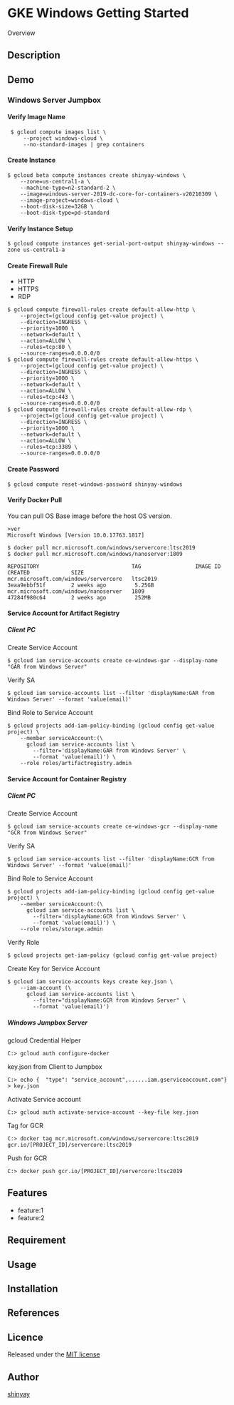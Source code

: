 # GKE Windows Getting Started

Overview

## Description

## Demo
### Windows Server Jumpbox
#### Verify Image Name
```
 $ gcloud compute images list \
     --project windows-cloud \
     --no-standard-images | grep containers

```

#### Create Instance
```
$ gcloud beta compute instances create shinyay-windows \
    --zone=us-central1-a \
    --machine-type=n2-standard-2 \
    --image=windows-server-2019-dc-core-for-containers-v20210309 \
    --image-project=windows-cloud \
    --boot-disk-size=32GB \
    --boot-disk-type=pd-standard
```

#### Verify Instance Setup
```
$ gcloud compute instances get-serial-port-output shinyay-windows --zone us-central1-a
```

#### Create Firewall Rule
- HTTP
- HTTPS
- RDP

```
$ gcloud compute firewall-rules create default-allow-http \
    --project=(gcloud config get-value project) \
    --direction=INGRESS \
    --priority=1000 \
    --network=default \
    --action=ALLOW \
    --rules=tcp:80 \
    --source-ranges=0.0.0.0/0
$ gcloud compute firewall-rules create default-allow-https \
    --project=(gcloud config get-value project) \
    --direction=INGRESS \
    --priority=1000 \
    --network=default \
    --action=ALLOW \
    --rules=tcp:443 \
    --source-ranges=0.0.0.0/0
$ gcloud compute firewall-rules create default-allow-rdp \
    --project=(gcloud config get-value project) \
    --direction=INGRESS \
    --priority=1000 \
    --network=default \
    --action=ALLOW \
    --rules=tcp:3389 \
    --source-ranges=0.0.0.0/0
```

#### Create Password
```
$ gcloud compute reset-windows-password shinyay-windows
```

#### Verify Docker Pull
You can pull OS Base image before the host OS version.
```
>ver
Microsoft Windows [Version 10.0.17763.1817]
```
```
$ docker pull mcr.microsoft.com/windows/servercore:ltsc2019
$ docker pull mcr.microsoft.com/windows/nanoserver:1809

REPOSITORY                             TAG                 IMAGE ID            CREATED             SIZE
mcr.microsoft.com/windows/servercore   ltsc2019            3eaa9ebbf51f        2 weeks ago         5.25GB
mcr.microsoft.com/windows/nanoserver   1809                47284f980c64        2 weeks ago         252MB
```
#### Service Account for Artifact Registry
##### Client PC
Create Service Account
```
$ gcloud iam service-accounts create ce-windows-gar --display-name "GAR from Windows Server"
```

Verify SA
```
$ gcloud iam service-accounts list --filter 'displayName:GAR from Windows Server' --format 'value(email)'
```

Bind Role to Service Account
```
$ gcloud projects add-iam-policy-binding (gcloud config get-value project) \
    --member serviceAccount:(\
      gcloud iam service-accounts list \
        --filter='displayName:GAR from Windows Server' \
        --format 'value(email)') \
    --role roles/artifactregistry.admin
```

#### Service Account for Container Registry
##### Client PC
Create Service Account
```
$ gcloud iam service-accounts create ce-windows-gcr --display-name "GCR from Windows Server"
```

Verify SA
```
$ gcloud iam service-accounts list --filter 'displayName:GCR from Windows Server' --format 'value(email)'
```

Bind Role to Service Account
```
$ gcloud projects add-iam-policy-binding (gcloud config get-value project) \
    --member serviceAccount:(\
      gcloud iam service-accounts list \
        --filter='displayName:GCR from Windows Server' \
        --format 'value(email)') \
    --role roles/storage.admin
```

Verify Role
```
$ gcloud projects get-iam-policy (gcloud config get-value project)
```

Create Key for Service Account
```
$ gcloud iam service-accounts keys create key.json \
    --iam-account (\
      gcloud iam service-accounts list \
        --filter="displayName:GCR from Windows Server" \
        --format 'value(email)')

```

##### Windows Jumpbox Server
gcloud Credential Helper
```
C:> gcloud auth configure-docker
```

key.json from Client to Jumpbox
```
C:> echo {  "type": "service_account",......iam.gserviceaccount.com"} > key.json
```

Activate Service account
```
C:> gcloud auth activate-service-account --key-file key.json
```

Tag for GCR
```
C:> docker tag mcr.microsoft.com/windows/servercore:ltsc2019 gcr.io/[PROJECT_ID]/servercore:ltsc2019
```

Push for GCR
```
C:> docker push gcr.io/[PROJECT_ID]/servercore:ltsc2019
```

## Features

- feature:1
- feature:2

## Requirement

## Usage

## Installation

## References

## Licence

Released under the [MIT license](https://gist.githubusercontent.com/shinyay/56e54ee4c0e22db8211e05e70a63247e/raw/34c6fdd50d54aa8e23560c296424aeb61599aa71/LICENSE)

## Author

[shinyay](https://github.com/shinyay)
